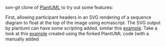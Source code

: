 svn-git clone of [PlantUML](http://plantuml.sourceforge.net/) to try out some features: 

First, allowing participant headers in an SVG rendering of a sequence diagram to float at the top of the image using ecmascript. The SVG output by plantuml can have some scripting added, similar this [example](http://xn--dahlstrm-t4a.net/svg/examples/FixedPositionGroupInScript.svg). Take a look at this [example](examples/sequence-diagram.svg) created using the forked PlantUML code (with a manually added <script> tag).
